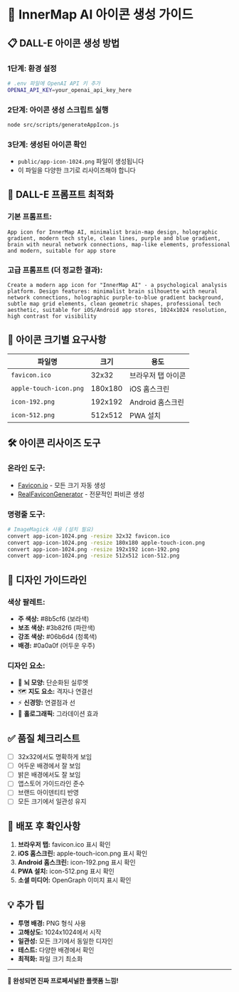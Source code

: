 # 🎨 InnerMap AI 아이콘 생성 가이드

## 📋 **DALL-E 아이콘 생성 방법**

### **1단계: 환경 설정**
```bash
# .env 파일에 OpenAI API 키 추가
OPENAI_API_KEY=your_openai_api_key_here
```

### **2단계: 아이콘 생성 스크립트 실행**
```bash
node src/scripts/generateAppIcon.js
```

### **3단계: 생성된 아이콘 확인**
- `public/app-icon-1024.png` 파일이 생성됩니다
- 이 파일을 다양한 크기로 리사이즈해야 합니다

## 🎯 **DALL-E 프롬프트 최적화**

### **기본 프롬프트:**
```
App icon for InnerMap AI, minimalist brain-map design, holographic gradient, modern tech style, clean lines, purple and blue gradient, brain with neural network connections, map-like elements, professional and modern, suitable for app store
```

### **고급 프롬프트 (더 정교한 결과):**
```
Create a modern app icon for "InnerMap AI" - a psychological analysis platform. Design features: minimalist brain silhouette with neural network connections, holographic purple-to-blue gradient background, subtle map grid elements, clean geometric shapes, professional tech aesthetic, suitable for iOS/Android app stores, 1024x1024 resolution, high contrast for visibility
```

## 📐 **아이콘 크기별 요구사항**

| 파일명 | 크기 | 용도 |
|--------|------|------|
| `favicon.ico` | 32x32 | 브라우저 탭 아이콘 |
| `apple-touch-icon.png` | 180x180 | iOS 홈스크린 |
| `icon-192.png` | 192x192 | Android 홈스크린 |
| `icon-512.png` | 512x512 | PWA 설치 |

## 🛠️ **아이콘 리사이즈 도구**

### **온라인 도구:**
- [Favicon.io](https://favicon.io/) - 모든 크기 자동 생성
- [RealFaviconGenerator](https://realfavicongenerator.net/) - 전문적인 파비콘 생성

### **명령줄 도구:**
```bash
# ImageMagick 사용 (설치 필요)
convert app-icon-1024.png -resize 32x32 favicon.ico
convert app-icon-1024.png -resize 180x180 apple-touch-icon.png
convert app-icon-1024.png -resize 192x192 icon-192.png
convert app-icon-1024.png -resize 512x512 icon-512.png
```

## 🎨 **디자인 가이드라인**

### **색상 팔레트:**
- **주 색상:** #8b5cf6 (보라색)
- **보조 색상:** #3b82f6 (파란색)
- **강조 색상:** #06b6d4 (청록색)
- **배경:** #0a0a0f (어두운 우주)

### **디자인 요소:**
- 🧠 **뇌 모양:** 단순화된 실루엣
- 🗺️ **지도 요소:** 격자나 연결선
- ⚡ **신경망:** 연결점과 선
- 🌈 **홀로그래픽:** 그라데이션 효과

## ✅ **품질 체크리스트**

- [ ] 32x32에서도 명확하게 보임
- [ ] 어두운 배경에서 잘 보임
- [ ] 밝은 배경에서도 잘 보임
- [ ] 앱스토어 가이드라인 준수
- [ ] 브랜드 아이덴티티 반영
- [ ] 모든 크기에서 일관성 유지

## 🚀 **배포 후 확인사항**

1. **브라우저 탭:** favicon.ico 표시 확인
2. **iOS 홈스크린:** apple-touch-icon.png 표시 확인
3. **Android 홈스크린:** icon-192.png 표시 확인
4. **PWA 설치:** icon-512.png 표시 확인
5. **소셜 미디어:** OpenGraph 이미지 표시 확인

## 💡 **추가 팁**

- **투명 배경:** PNG 형식 사용
- **고해상도:** 1024x1024에서 시작
- **일관성:** 모든 크기에서 동일한 디자인
- **테스트:** 다양한 배경에서 확인
- **최적화:** 파일 크기 최소화

---

**🎉 완성되면 진짜 프로페셔널한 플랫폼 느낌!**
